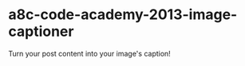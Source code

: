a8c-code-academy-2013-image-captioner
=====================================

Turn your post content into your image's caption!
